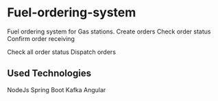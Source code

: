 # Fuel-ordering-system
Fuel ordering system for Gas stations.
  Create orders
  Check order status
  Confirm order receiving
  
  Check all order status
  Dispatch orders
  

## Used Technologies
  NodeJs
  Spring Boot
  Kafka
  Angular
  
  
